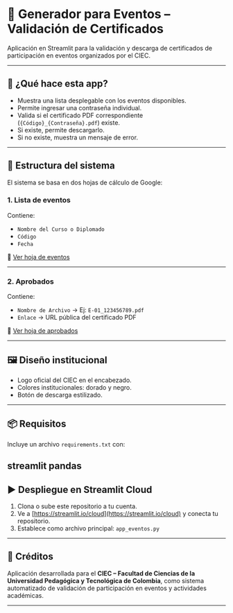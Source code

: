 # 🎫 Generador para Eventos – Validación de Certificados

Aplicación en Streamlit para la validación y descarga de certificados de participación en eventos organizados por el CIEC.

---

## 🚀 ¿Qué hace esta app?

- Muestra una lista desplegable con los eventos disponibles.
- Permite ingresar una contraseña individual.
- Valida si el certificado PDF correspondiente (`{Código}_{Contraseña}.pdf`) existe.
- Si existe, permite descargarlo.
- Si no existe, muestra un mensaje de error.

---

## 📁 Estructura del sistema

El sistema se basa en dos hojas de cálculo de Google:

### 1. **Lista de eventos**
Contiene:
- `Nombre del Curso o Diplomado`
- `Código`
- `Fecha`

📄 [Ver hoja de eventos](https://docs.google.com/spreadsheets/d/1jtnIcVBFCRX-lunJk3YCFtxOXMNbsarAemgOnBsvXDY)

---

### 2. **Aprobados**
Contiene:
- `Nombre de Archivo` → Ej: `E-01_123456789.pdf`
- `Enlace` → URL pública del certificado PDF

📄 [Ver hoja de aprobados](https://docs.google.com/spreadsheets/d/1_Kfc2LDo6kP9e0RgwZQVkRyuQz2_utElTbp5v7aRw-Q)

---

## 🖼️ Diseño institucional

- Logo oficial del CIEC en el encabezado.
- Colores institucionales: dorado y negro.
- Botón de descarga estilizado.

---

## 📦 Requisitos

Incluye un archivo `requirements.txt` con:

streamlit pandas
---

## ▶️ Despliegue en Streamlit Cloud

1. Clona o sube este repositorio a tu cuenta.
2. Ve a [https://streamlit.io/cloud](https://streamlit.io/cloud) y conecta tu repositorio.
3. Establece como archivo principal: `app_eventos.py`

---

## 🙌 Créditos

Aplicación desarrollada para el **CIEC – Facultad de Ciencias de la Universidad Pedagógica y Tecnológica de Colombia**, como sistema automatizado de validación de participación en eventos y actividades académicas.

---
